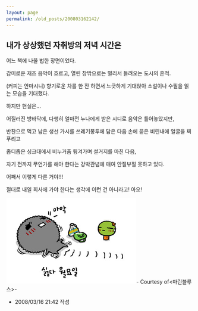 ```yaml
---
layout: page
permalink: /old_posts/200803162142/
---
```


## 내가 상상했던 자취방의 저녁 시간은


어느 책에 나올 법한 장면이었다. 

감미로운 재즈 음악이 흐르고, 열린 창밖으로는 멀리서 들려오는 도시의 흔적.

(커피는 안마시니) 향기로운 차를 한 잔 하면서 느긋하게 기대앉아 소설이나 수필을 읽는 모습을 기대했다.



하지만 현실은...

어질러진 방바닥에, 다행히 얼마전 누나에게 받은 시디로 음악은 틀어놓았지만,

반찬으로 먹고 남은 생선 가시를 쓰레기봉투에 담은 다음 손에 묻은 비린내에 얼굴을 찌푸리고

좁디좁은 싱크대에서 비누거품 튕겨가며 설거지를 마친 다음, 

자기 전까지 무언가를 해야 한다는 강박관념에 매여 안절부절 못하고 있다.

어째서 이렇게 다른 거야!!!



절대로 내일 회사에 가야 한다는 생각에 이런 건 아니라고! 아오!

![c0003499_47dd14fc5c8ae.jpg](200803162142/c0003499_47dd14fc5c8ae.jpg)- Courtesy of<마린블루스>-




- 2008/03/16 21:42 작성